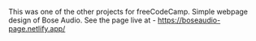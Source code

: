 This was one of the other projects for freeCodeCamp.
Simple webpage design of Bose Audio.
See the page live at - https://boseaudio-page.netlify.app/
